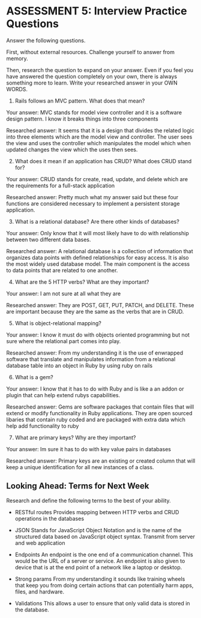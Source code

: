 # ASSESSMENT 5: Interview Practice Questions
Answer the following questions.

First, without external resources. Challenge yourself to answer from memory.

Then, research the question to expand on your answer. Even if you feel you have answered the question completely on your own, there is always something more to learn. Write your researched answer in your OWN WORDS.

1. Rails follows an MVC pattern. What does that mean?

  Your answer: MVC stands for model view controller and it is a software design pattern. I know it breaks things into three components

  Researched answer: It seems that it is a design that divides the related logic into three elements which are the model view and controller. The user sees the view and uses the controller which manipulates the model which when updated changes the view which the uses then sees.



2. What does it mean if an application has CRUD? What does CRUD stand for?

  Your answer: CRUD stands for create, read, update, and delete which are the requirements for a full-stack application

  Researched answer: Pretty much what my answer said but these four functions are considered necessary to implement a persistent storage application.



3. What is a relational database? Are there other kinds of databases?

  Your answer: Only know that it will most likely have to do with relationship between two different data bases.

  Researched answer: A relational database is a collection of information that organizes data points with defined relationships for easy access. It is also the most widely used database model. The main component is the access to data points that are related to one another.



4. What are the 5 HTTP verbs? What are they important?

  Your answer: I am not sure at all what they are

  Researched answer: They are POST, GET, PUT, PATCH, and DELETE. These are important because they are the same as the verbs that are in CRUD.



5. What is object-relational mapping?

  Your answer: I know it must do with objects oriented programming but not sure where the relational part comes into play.

  Researched answer: From my understanding it is the use of enwrapped software that translate and manipulates information from a relational database table into an object in Ruby by using ruby on rails



6. What is a gem?

  Your answer: I know that it has to do with Ruby and is like a an addon or plugin that can help extend rubys capabilities.

  Researched answer: Gems are software packages that contain files that will extend or modify functionality in Ruby applications. They are open sourced libaries that contain ruby coded and are packaged with extra data which help add functionality to ruby



7. What are primary keys? Why are they important?

  Your answer: Im sure it has to do with key value pairs in databases

  Researched answer: Primary keys are an existing or created column that will keep a unique identification for all new instances of a class.



## Looking Ahead: Terms for Next Week

Research and define the following terms to the best of your ability.
- RESTful routes
Provides mapping between HTTP verbs and CRUD operations in the databases

- JSON
Stands for JavaScript Object Notation and is the name of the structured data based on JavaScript object syntax. Transmit from server and web application

- Endpoints
An endpoint is the one end of a communication channel. This would be the URL of a server or service. An endpoint is also given to device that is at the end point of a network like a laptop or desktop.

- Strong params
From my understanding it sounds like training wheels that keep you from doing certain actions that can potentially harm apps, files, and hardware.

- Validations
This allows a user to ensure that only valid data is stored in the database.
